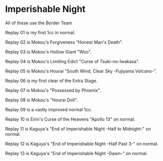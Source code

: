 # Imperishable Night

All of these use the Border Team

Replay 01 is my first 1cc in normal.

Replay 02 is Mokou's Forgiveness "Honest Man's Death".

Replay 03 is Mokou's Hollow Giant "Woo".

Replay 04 is Mokou's Limiting Edict "Curse of Tsuki-no-Iwakasa".

Replay 05 is Mokou's Hourai "South Wind, Clear Sky -Fujiyama Volcano-".

Replay 06 is my first clear of the Extra Stage.

Replay 07 is Mokou's "Possessed by Phoenix".

Replay 08 is Mokou's "Hourai Doll".

Replay 09 is a vastly improved normal 1cc.

Replay 10 is Eirin's Curse of the Heavens "Apollo 13" on normal.

Replay 11 is Kaguya's "End of Imperishable Night -Half to Midnight-" on normal.

Replay 12 is Kaguya's "End of Imperishable Night -Half Past 3-" on normal.

Replay 13 is Kaguya's "End of Imperishable Night -Dawn-" on normal.

